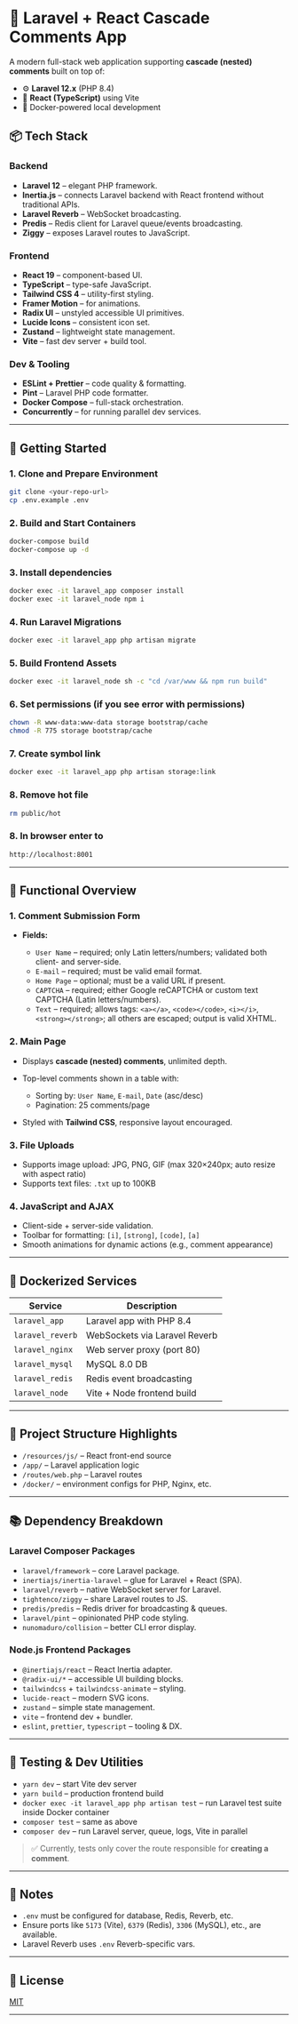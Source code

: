 # 🧩 Laravel + React Cascade Comments App

A modern full-stack web application supporting **cascade (nested) comments** built on top of:

* ⚙️ **Laravel 12.x** (PHP 8.4)
* 🎨 **React (TypeScript)** using Vite
* 🐳 Docker-powered local development

## 📦 Tech Stack

### Backend

* **Laravel 12** – elegant PHP framework.
* **Inertia.js** – connects Laravel backend with React frontend without traditional APIs.
* **Laravel Reverb** – WebSocket broadcasting.
* **Predis** – Redis client for Laravel queue/events broadcasting.
* **Ziggy** – exposes Laravel routes to JavaScript.

### Frontend

* **React 19** – component-based UI.
* **TypeScript** – type-safe JavaScript.
* **Tailwind CSS 4** – utility-first styling.
* **Framer Motion** – for animations.
* **Radix UI** – unstyled accessible UI primitives.
* **Lucide Icons** – consistent icon set.
* **Zustand** – lightweight state management.
* **Vite** – fast dev server + build tool.

### Dev & Tooling

* **ESLint + Prettier** – code quality & formatting.
* **Pint** – Laravel PHP code formatter.
* **Docker Compose** – full-stack orchestration.
* **Concurrently** – for running parallel dev services.

---

## 🚀 Getting Started

### 1. Clone and Prepare Environment

```bash
git clone <your-repo-url>
cp .env.example .env
```

### 2. Build and Start Containers

```bash
docker-compose build
docker-compose up -d
```

### 3. Install dependencies

```bash
docker exec -it laravel_app composer install
docker exec -it laravel_node npm i
```

### 4. Run Laravel Migrations

```bash
docker exec -it laravel_app php artisan migrate
```

### 5. Build Frontend Assets

```bash
docker exec -it laravel_node sh -c "cd /var/www && npm run build"
```

### 6. Set permissions (if you see error with permissions)

```bash
chown -R www-data:www-data storage bootstrap/cache
chmod -R 775 storage bootstrap/cache
```

### 7. Create symbol link

```bash
docker exec -it laravel_app php artisan storage:link
```

### 8. Remove hot file

```bash
rm public/hot
```

### 8. In browser enter to

```bash
http://localhost:8001
```

---

## 🎯 Functional Overview

### 1. Comment Submission Form

* **Fields:**

    * `User Name` – required; only Latin letters/numbers; validated both client- and server-side.
    * `E-mail` – required; must be valid email format.
    * `Home Page` – optional; must be a valid URL if present.
    * `CAPTCHA` – required; either Google reCAPTCHA or custom text CAPTCHA (Latin letters/numbers).
    * `Text` – required; allows tags: `<a></a>`, `<code></code>`, `<i></i>`, `<strong></strong>`; all others are escaped; output is valid XHTML.

### 2. Main Page

* Displays **cascade (nested) comments**, unlimited depth.
* Top-level comments shown in a table with:

    * Sorting by: `User Name`, `E-mail`, `Date` (asc/desc)
    * Pagination: 25 comments/page
* Styled with **Tailwind CSS**, responsive layout encouraged.

### 3. File Uploads

* Supports image upload: JPG, PNG, GIF (max 320×240px; auto resize with aspect ratio)
* Supports text files: `.txt` up to 100KB

### 4. JavaScript and AJAX

* Client-side + server-side validation.
* Toolbar for formatting: `[i]`, `[strong]`, `[code]`, `[a]`
* Smooth animations for dynamic actions (e.g., comment appearance)

---

## 🧱 Dockerized Services

| Service          | Description                   |
| ---------------- | ----------------------------- |
| `laravel_app`    | Laravel app with PHP 8.4      |
| `laravel_reverb` | WebSockets via Laravel Reverb |
| `laravel_nginx`  | Web server proxy (port 80)    |
| `laravel_mysql`  | MySQL 8.0 DB                  |
| `laravel_redis`  | Redis event broadcasting      |
| `laravel_node`   | Vite + Node frontend build    |

---

## 📁 Project Structure Highlights

* `/resources/js/` – React front-end source
* `/app/` – Laravel application logic
* `/routes/web.php` – Laravel routes
* `/docker/` – environment configs for PHP, Nginx, etc.

---

## 📚 Dependency Breakdown

### Laravel Composer Packages

* `laravel/framework` – core Laravel package.
* `inertiajs/inertia-laravel` – glue for Laravel + React (SPA).
* `laravel/reverb` – native WebSocket server for Laravel.
* `tightenco/ziggy` – share Laravel routes to JS.
* `predis/predis` – Redis driver for broadcasting & queues.
* `laravel/pint` – opinionated PHP code styling.
* `nunomaduro/collision` – better CLI error display.

### Node.js Frontend Packages

* `@inertiajs/react` – React Inertia adapter.
* `@radix-ui/*` – accessible UI building blocks.
* `tailwindcss` + `tailwindcss-animate` – styling.
* `lucide-react` – modern SVG icons.
* `zustand` – simple state management.
* `vite` – frontend dev + bundler.
* `eslint`, `prettier`, `typescript` – tooling & DX.

---

## 🧪 Testing & Dev Utilities

* `yarn dev` – start Vite dev server
* `yarn build` – production frontend build
* `docker exec -it laravel_app php artisan test` – run Laravel test suite inside Docker container
* `composer test` – same as above
* `composer dev` – run Laravel server, queue, logs, Vite in parallel

> ✅ Currently, tests only cover the route responsible for **creating a comment**.

---

## 📌 Notes

* `.env` must be configured for database, Redis, Reverb, etc.
* Ensure ports like `5173` (Vite), `6379` (Redis), `3306` (MySQL), etc., are available.
* Laravel Reverb uses `.env` Reverb-specific vars.

---

## 📃 License

[MIT](LICENSE)

---
